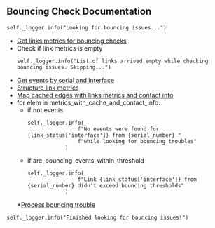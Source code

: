 ## Bouncing Check Documentation

```
self._logger.info("Looking for bouncing issues...")
```

* [Get links metrics for bouncing checks](../repositories/velocloud_repository/get_links_metrics_for_bouncing_checks.md)
* Check if link metrics is empty
    ```
    self._logger.info("List of links arrived empty while checking bouncing issues. Skipping...")
    ```
* [Get events by serial and interface](../repositories/velocloud_repository/get_events_by_serial_and_interface.md)
* [Structure link metrics](_structure_links_metrics.md)
* [Map cached edges with links metrics and contact info](_map_cached_edges_with_links_metrics_and_contact_info.md)
* for elem in metrics_with_cache_and_contact_info:
  * if not events
    ```
    self._logger.info(
                    f"No events were found for {link_status['interface']} from {serial_number} "
                    f"while looking for bouncing troubles"
                ) 
    ```
  * if are_bouncing_events_within_threshold
    ```
    self._logger.info(
                    f"Link {link_status['interface']} from {serial_number} didn't exceed bouncing thresholds"
                )
    ```
  *[Process bouncing trouble](_process_bouncing_trouble.md)

```
self._logger.info("Finished looking for bouncing issues!")
```